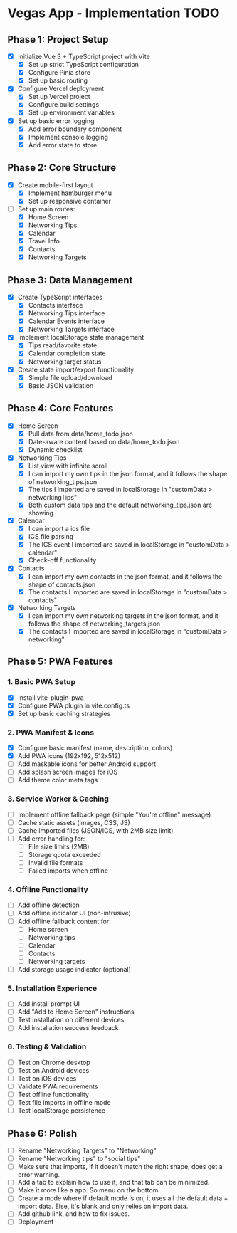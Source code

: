 # Vegas App - Implementation TODO

## Phase 1: Project Setup
- [x] Initialize Vue 3 + TypeScript project with Vite
  - [x] Set up strict TypeScript configuration
  - [x] Configure Pinia store
  - [x] Set up basic routing
- [x] Configure Vercel deployment
  - [x] Set up Vercel project
  - [x] Configure build settings
  - [x] Set up environment variables
- [x] Set up basic error logging
  - [x] Add error boundary component
  - [x] Implement console logging
  - [x] Add error state to store

## Phase 2: Core Structure
- [x] Create mobile-first layout
  - [x] Implement hamburger menu
  - [x] Set up responsive container
- [ ] Set up main routes:
  - [x] Home Screen
  - [x] Networking Tips
  - [x] Calendar
  - [x] Travel Info
  - [x] Contacts
  - [x] Networking Targets

## Phase 3: Data Management
- [x] Create TypeScript interfaces
  - [x] Contacts interface
  - [x] Networking Tips interface
  - [x] Calendar Events interface
  - [x] Networking Targets interface
- [x] Implement localStorage state management
  - [x] Tips read/favorite state
  - [x] Calendar completion state
  - [x] Networking target status
- [x] Create state import/export functionality
  - [x] Simple file upload/download
  - [x] Basic JSON validation

## Phase 4: Core Features
- [x] Home Screen
  - [x] Pull data from data/home_todo.json
  - [x] Date-aware content based on data/home_todo.json
  - [x] Dynamic checklist
- [x] Networking Tips
  - [x] List view with infinite scroll
  - [x] I can import my own tips in the json format, and it follows the shape of networking_tips.json
  - [x] The tips I imported are saved in localStorage in "customData > networkingTips" 
  - [x] Both custom data tips and the default networking_tips.json are showing.
- [x] Calendar
  - [x] I can import a ics file
  - [x] ICS file parsing
  - [x] The ICS event I imported are saved in localStorage in "customData > calendar" 
  - [x] Check-off functionality
- [x] Contacts
  - [x] I can import my own contacts in the json format, and it follows the shape of contacts.json
  - [x] The contacts I imported are saved in localStorage in "customData > contacts" 
- [x] Networking Targets
  - [x] I can import my own networking targets in the json format, and it follows the shape of networking_targets.json
  - [x] The contacts I imported are saved in localStorage in "customData > networking" 

## Phase 5: PWA Features
### 1. Basic PWA Setup
- [x] Install vite-plugin-pwa
- [x] Configure PWA plugin in vite.config.ts
- [x] Set up basic caching strategies

### 2. PWA Manifest & Icons
- [x] Configure basic manifest (name, description, colors)
- [x] Add PWA icons (192x192, 512x512)
- [ ] Add maskable icons for better Android support
- [ ] Add splash screen images for iOS
- [ ] Add theme color meta tags

### 3. Service Worker & Caching
- [ ] Implement offline fallback page (simple "You're offline" message)
- [ ] Cache static assets (images, CSS, JS)
- [ ] Cache imported files (JSON/ICS, with 2MB size limit)
- [ ] Add error handling for:
  - [ ] File size limits (2MB)
  - [ ] Storage quota exceeded
  - [ ] Invalid file formats
  - [ ] Failed imports when offline

### 4. Offline Functionality
- [ ] Add offline detection
- [ ] Add offline indicator UI (non-intrusive)
- [ ] Add offline fallback content for:
  - [ ] Home screen
  - [ ] Networking tips
  - [ ] Calendar
  - [ ] Contacts
  - [ ] Networking targets
- [ ] Add storage usage indicator (optional)

### 5. Installation Experience
- [ ] Add install prompt UI
- [ ] Add "Add to Home Screen" instructions
- [ ] Test installation on different devices
- [ ] Add installation success feedback

### 6. Testing & Validation
- [ ] Test on Chrome desktop
- [ ] Test on Android devices
- [ ] Test on iOS devices
- [ ] Validate PWA requirements
- [ ] Test offline functionality
- [ ] Test file imports in offline mode
- [ ] Test localStorage persistence

## Phase 6: Polish
- [ ] Rename "Networking Targets" to "Networking"
- [ ] Rename "Networking tips" to "social tips"
- [ ] Make sure that imports, if it doesn't match the right shape, does get a error warning.
- [ ] Add a tab to explain how to use it, and that tab can be minimized.
- [ ] Make it more like a app. So menu on the bottom.
- [ ] Create a mode where if default mode is on, it uses all the default data + import data. Else, it's blank and only relies on import data.
- [ ] Add github link, and how to fix issues.
- [ ] Deployment 
